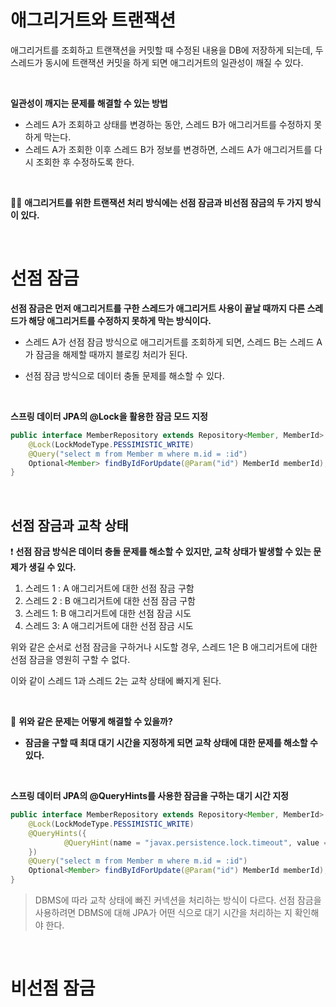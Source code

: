 # 애그리거트와 트랜잭션

애그리거트를 조회하고 트랜잭션을 커밋할 때 수정된 내용을 DB에 저장하게 되는데, 두 스레드가 동시에 트랜잭션 커밋을 하게 되면 애그리거트의 일관성이 깨질 수 있다.

<br>

**일관성이 깨지는 문제를 해결할 수 있는 방법**

- 스레드 A가 조회하고 상태를 변경하는 동안, 스레드 B가 애그리거트를 수정하지 못하게 막는다.
- 스레드 A가 조회한 이후 스레드 B가 정보를 변경하면, 스레드 A가 애그리거트를 다시 조회한 후 수정하도록 한다.

<br>

💁‍♂️ **애그리거트를 위한 트랜잭션 처리 방식에는 선점 잠금과 비선점 잠금의 두 가지 방식이 있다.**

<br>

# 선점 잠금

**선점 잠금은 먼저 애그리거트를 구한 스레드가 애그리거트 사용이 끝날 때까지 다른 스레드가 해당 애그리거트를 수정하지 못하게 막는 방식이다.**

- 스레드 A가 선점 잠금 방식으로 애그리거트를 조회하게 되면, 스레드 B는 스레드 A가 잠금을 해제할 때까지 블로킹 처리가 된다.

- 선점 잠금 방식으로 데이터 충돌 문제를 해소할 수 있다.

<br>

**스프링 데이터 JPA의 @Lock을 활용한 잠금 모드 지정**

~~~java
public interface MemberRepository extends Repository<Member, MemberId> {
    @Lock(LockModeType.PESSIMISTIC_WRITE)
    @Query("select m from Member m where m.id = :id")
    Optional<Member> findByIdForUpdate(@Param("id") MemberId memberId);
}
~~~

<br>

## 선점 잠금과 교착 상태

❗️ **선점 잠금 방식은 데이터 충돌 문제를 해소할 수 있지만, 교착 상태가 발생할 수 있는 문제가 생길 수 있다.**

1. 스레드 1 : A 애그리거트에 대한 선점 잠금 구함
2. 스레드 2 : B 애그리거트에 대한 선점 잠금 구함
3. 스레드 1: B 애그리거트에 대한 선점 잠금 시도
4. 스레드 3: A 애그리거트에 대한 선점 잠금 시도

위와 같은 순서로 선점 잠금을 구하거나 시도할 경우, 스레드 1은 B 애그리거트에 대한 선점 잠금을 영원히 구할 수 없다.

이와 같이 스레드 1과 스레드 2는 교착 상태에 빠지게 된다.

<br>

🤔 **위와 같은 문제는 어떻게 해결할 수 있을까?**

- **잠금을 구할 때 최대 대기 시간을 지정하게 되면 교착 상태에 대한 문제를 해소할 수 있다.**

<br>

**스프링 데이터 JPA의 @QueryHints를 사용한 잠금을 구하는 대기 시간 지정**

~~~java
public interface MemberRepository extends Repository<Member, MemberId> {
    @Lock(LockModeType.PESSIMISTIC_WRITE)
    @QueryHints({
            @QueryHint(name = "javax.persistence.lock.timeout", value = "2000")
    })
    @Query("select m from Member m where m.id = :id")
    Optional<Member> findByIdForUpdate(@Param("id") MemberId memberId);
}
~~~

> DBMS에 따라 교착 상태에 빠진 커넥션을 처리하는 방식이 다르다. 선점 잠금을 사용하려면 DBMS에 대해 JPA가 어떤 식으로 대기 시간을 처리하는 지 확인해야 한다.

<br>

# 비선점 잠금

